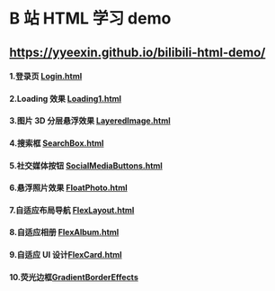 # B 站 HTML 学习 demo

## https://yyeexin.github.io/bilibili-html-demo/

#### 1.登录页 [Login.html](https://yyeexin.github.io/bilibili-html-demo/src/Login.html)

#### 2.Loading 效果 [Loading1.html](https://yyeexin.github.io/bilibili-html-demo/src/Loading1.html)

#### 3.图片 3D 分层悬浮效果 [LayeredImage.html](https://yyeexin.github.io/bilibili-html-demo/src/LayeredImage.html)

#### 4.搜索框 [SearchBox.html](https://yyeexin.github.io/bilibili-html-demo/src/SearchBox.html)

#### 5.社交媒体按钮 [SocialMediaButtons.html](https://yyeexin.github.io/bilibili-html-demo/src/SocialMediaButtons.html)

#### 6.悬浮照片效果 [FloatPhoto.html](https://yyeexin.github.io/bilibili-html-demo/src/FloatPhoto.html)

#### 7.自适应布局导航 [FlexLayout.html](https://yyeexin.github.io/bilibili-html-demo/src/FlexLayout.html)

#### 8.自适应相册 [FlexAlbum.html](https://yyeexin.github.io/bilibili-html-demo/src/FlexAlbum.html)

#### 9.自适应 UI 设计[FlexCard.html](https://yyeexin.github.io/bilibili-html-demo/src/FlexCard.html)

#### 10.荧光边框[GradientBorderEffects](https://yyeexin.github.io/bilibili-html-demo/src/GradientBorderEffects.html)

